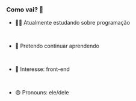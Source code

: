 ### Como vai? 👋

- 🤷‍♂️ Atualmente estudando sobre programação 
<br>

- 🎇 Pretendo continuar aprendendo
 <br>
 
- 🤔 Interesse: front-end 
 <br>
 
- 😄 Pronouns: ele/dele
 <br>
 








